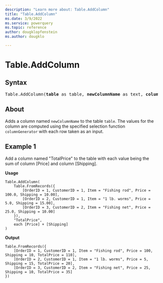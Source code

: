 ```yaml
---
description: "Learn more about: Table.AddColumn"
title: "Table.AddColumn"
ms.date: 3/9/2022
ms.service: powerquery
ms.topic: reference
author: dougklopfenstein
ms.author: dougklo

---
```

# Table.AddColumn

## Syntax

<pre>
Table.AddColumn(<b>table</b> as table, <b>newColumnName</b> as text, <b>columnGenerator</b> as function, optional <b>columnType</b> as nullable type) as table
</pre>
  
## About

Adds a column named `newColumnName` to the table `table`. The values for the column are computed using the specified selection function `columnGenerator` with each row taken as an input.

## Example 1

Add a column named "TotalPrice" to the table with each value being the sum of column [Price] and column [Shipping].

**Usage**

```powerquery-m
Table.AddColumn(
    Table.FromRecords({
        [OrderID = 1, CustomerID = 1, Item = "Fishing rod", Price = 100.0, Shipping = 10.00],
        [OrderID = 2, CustomerID = 1, Item = "1 lb. worms", Price = 5.0, Shipping = 15.00],
        [OrderID = 3, CustomerID = 2, Item = "Fishing net", Price = 25.0, Shipping = 10.00]
    }),
    "TotalPrice",
    each [Price] + [Shipping]
)
```

**Output**

```powerquery-m
Table.FromRecords({
    [OrderID = 1, CustomerID = 1, Item = "Fishing rod", Price = 100, Shipping = 10, TotalPrice = 110],
    [OrderID = 2, CustomerID = 1, Item = "1 lb. worms", Price = 5, Shipping = 15, TotalPrice = 20],
    [OrderID = 3, CustomerID = 2, Item = "Fishing net", Price = 25, Shipping = 10, TotalPrice = 35]
})
```
